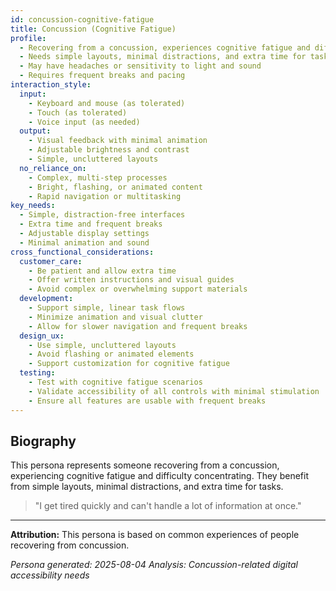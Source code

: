 ```yaml
---
id: concussion-cognitive-fatigue 
title: Concussion (Cognitive Fatigue)
profile:
  - Recovering from a concussion, experiences cognitive fatigue and difficulty concentrating
  - Needs simple layouts, minimal distractions, and extra time for tasks
  - May have headaches or sensitivity to light and sound
  - Requires frequent breaks and pacing
interaction_style:
  input:
    - Keyboard and mouse (as tolerated)
    - Touch (as tolerated)
    - Voice input (as needed)
  output:
    - Visual feedback with minimal animation
    - Adjustable brightness and contrast
    - Simple, uncluttered layouts
  no_reliance_on:
    - Complex, multi-step processes
    - Bright, flashing, or animated content
    - Rapid navigation or multitasking
key_needs:
  - Simple, distraction-free interfaces
  - Extra time and frequent breaks
  - Adjustable display settings
  - Minimal animation and sound
cross_functional_considerations:
  customer_care:
    - Be patient and allow extra time
    - Offer written instructions and visual guides
    - Avoid complex or overwhelming support materials
  development:
    - Support simple, linear task flows
    - Minimize animation and visual clutter
    - Allow for slower navigation and frequent breaks
  design_ux:
    - Use simple, uncluttered layouts
    - Avoid flashing or animated elements
    - Support customization for cognitive fatigue
  testing:
    - Test with cognitive fatigue scenarios
    - Validate accessibility of all controls with minimal stimulation
    - Ensure all features are usable with frequent breaks
---
```


## Biography

This persona represents someone recovering from a concussion, experiencing cognitive fatigue and difficulty concentrating. They benefit from simple layouts, minimal distractions, and extra time for tasks.

> "I get tired quickly and can't handle a lot of information at once."

---

**Attribution:**
This persona is based on common experiences of people recovering from concussion.

*Persona generated: 2025-08-04*
*Analysis: Concussion-related digital accessibility needs*
